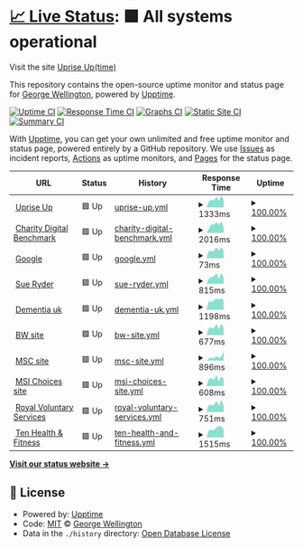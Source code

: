 # [📈 Live Status](https://demo.upptime.js.org): <!--live status--> **🟩 All systems operational**

Visit the site [Uprise Up(time)](https://georgewelly.github.io/upriseuptime/)

This repository contains the open-source uptime monitor and status page for [George Wellington](https://www.linkedin.com/in/george-wellington-4977a3195/), powered by [Upptime](https://github.com/upptime/upptime).

[![Uptime CI](https://github.com/georgewelly/upriseuptime/workflows/Uptime%20CI/badge.svg)](https://github.com/georgewelly/upriseuptime/actions?query=workflow%3A%22Uptime+CI%22)
[![Response Time CI](https://github.com/georgewelly/upriseuptime/workflows/Response%20Time%20CI/badge.svg)](https://github.com/georgewelly/upriseuptime/actions?query=workflow%3A%22Response+Time+CI%22)
[![Graphs CI](https://github.com/georgewelly/upriseuptime/workflows/Graphs%20CI/badge.svg)](https://github.com/georgewelly/upriseuptime/actions?query=workflow%3A%22Graphs+CI%22)
[![Static Site CI](https://github.com/georgewelly/upriseuptime/workflows/Static%20Site%20CI/badge.svg)](https://github.com/georgewelly/upriseuptime/actions?query=workflow%3A%22Static+Site+CI%22)
[![Summary CI](https://github.com/georgewelly/upriseuptime/workflows/Summary%20CI/badge.svg)](https://github.com/georgewelly/upriseuptime/actions?query=workflow%3A%22Summary+CI%22)

With [Upptime](https://upptime.js.org), you can get your own unlimited and free uptime monitor and status page, powered entirely by a GitHub repository. We use [Issues](https://github.com/georgewelly/upriseuptime/issues) as incident reports, [Actions](https://github.com/georgewelly/upriseuptime/actions) as uptime monitors, and [Pages](https://demo.upptime.js.org) for the status page.

<!--start: status pages-->
<!-- This summary is generated by Upptime (https://github.com/upptime/upptime) -->
<!-- Do not edit this manually, your changes will be overwritten -->
<!-- prettier-ignore -->
| URL | Status | History | Response Time | Uptime |
| --- | ------ | ------- | ------------- | ------ |
| <img alt="" src="https://icons.duckduckgo.com/ip3/www.upriseup.co.uk.ico" height="13"> [Uprise Up](https://www.upriseup.co.uk/) | 🟩 Up | [uprise-up.yml](https://github.com/georgewelly/upriseuptime/commits/HEAD/history/uprise-up.yml) | <details><summary><img alt="Response time graph" src="./graphs/uprise-up/response-time-week.png" height="20"> 1333ms</summary><br><a href="https://demo.upptime.js.org/history/uprise-up"><img alt="Response time 1492" src="https://img.shields.io/endpoint?url=https%3A%2F%2Fraw.githubusercontent.com%2Fgeorgewelly%2Fupriseuptime%2FHEAD%2Fapi%2Fuprise-up%2Fresponse-time.json"></a><br><a href="https://demo.upptime.js.org/history/uprise-up"><img alt="24-hour response time 602" src="https://img.shields.io/endpoint?url=https%3A%2F%2Fraw.githubusercontent.com%2Fgeorgewelly%2Fupriseuptime%2FHEAD%2Fapi%2Fuprise-up%2Fresponse-time-day.json"></a><br><a href="https://demo.upptime.js.org/history/uprise-up"><img alt="7-day response time 1333" src="https://img.shields.io/endpoint?url=https%3A%2F%2Fraw.githubusercontent.com%2Fgeorgewelly%2Fupriseuptime%2FHEAD%2Fapi%2Fuprise-up%2Fresponse-time-week.json"></a><br><a href="https://demo.upptime.js.org/history/uprise-up"><img alt="30-day response time 1492" src="https://img.shields.io/endpoint?url=https%3A%2F%2Fraw.githubusercontent.com%2Fgeorgewelly%2Fupriseuptime%2FHEAD%2Fapi%2Fuprise-up%2Fresponse-time-month.json"></a><br><a href="https://demo.upptime.js.org/history/uprise-up"><img alt="1-year response time 1492" src="https://img.shields.io/endpoint?url=https%3A%2F%2Fraw.githubusercontent.com%2Fgeorgewelly%2Fupriseuptime%2FHEAD%2Fapi%2Fuprise-up%2Fresponse-time-year.json"></a></details> | <details><summary><a href="https://demo.upptime.js.org/history/uprise-up">100.00%</a></summary><a href="https://demo.upptime.js.org/history/uprise-up"><img alt="All-time uptime 99.88%" src="https://img.shields.io/endpoint?url=https%3A%2F%2Fraw.githubusercontent.com%2Fgeorgewelly%2Fupriseuptime%2FHEAD%2Fapi%2Fuprise-up%2Fuptime.json"></a><br><a href="https://demo.upptime.js.org/history/uprise-up"><img alt="24-hour uptime 100.00%" src="https://img.shields.io/endpoint?url=https%3A%2F%2Fraw.githubusercontent.com%2Fgeorgewelly%2Fupriseuptime%2FHEAD%2Fapi%2Fuprise-up%2Fuptime-day.json"></a><br><a href="https://demo.upptime.js.org/history/uprise-up"><img alt="7-day uptime 100.00%" src="https://img.shields.io/endpoint?url=https%3A%2F%2Fraw.githubusercontent.com%2Fgeorgewelly%2Fupriseuptime%2FHEAD%2Fapi%2Fuprise-up%2Fuptime-week.json"></a><br><a href="https://demo.upptime.js.org/history/uprise-up"><img alt="30-day uptime 99.88%" src="https://img.shields.io/endpoint?url=https%3A%2F%2Fraw.githubusercontent.com%2Fgeorgewelly%2Fupriseuptime%2FHEAD%2Fapi%2Fuprise-up%2Fuptime-month.json"></a><br><a href="https://demo.upptime.js.org/history/uprise-up"><img alt="1-year uptime 99.88%" src="https://img.shields.io/endpoint?url=https%3A%2F%2Fraw.githubusercontent.com%2Fgeorgewelly%2Fupriseuptime%2FHEAD%2Fapi%2Fuprise-up%2Fuptime-year.json"></a></details>
| <img alt="" src="https://icons.duckduckgo.com/ip3/www.charitydigitalbenchmark.co.uk.ico" height="13"> [Charity Digital Benchmark](https://www.charitydigitalbenchmark.co.uk/) | 🟩 Up | [charity-digital-benchmark.yml](https://github.com/georgewelly/upriseuptime/commits/HEAD/history/charity-digital-benchmark.yml) | <details><summary><img alt="Response time graph" src="./graphs/charity-digital-benchmark/response-time-week.png" height="20"> 2016ms</summary><br><a href="https://demo.upptime.js.org/history/charity-digital-benchmark"><img alt="Response time 2218" src="https://img.shields.io/endpoint?url=https%3A%2F%2Fraw.githubusercontent.com%2Fgeorgewelly%2Fupriseuptime%2FHEAD%2Fapi%2Fcharity-digital-benchmark%2Fresponse-time.json"></a><br><a href="https://demo.upptime.js.org/history/charity-digital-benchmark"><img alt="24-hour response time 619" src="https://img.shields.io/endpoint?url=https%3A%2F%2Fraw.githubusercontent.com%2Fgeorgewelly%2Fupriseuptime%2FHEAD%2Fapi%2Fcharity-digital-benchmark%2Fresponse-time-day.json"></a><br><a href="https://demo.upptime.js.org/history/charity-digital-benchmark"><img alt="7-day response time 2016" src="https://img.shields.io/endpoint?url=https%3A%2F%2Fraw.githubusercontent.com%2Fgeorgewelly%2Fupriseuptime%2FHEAD%2Fapi%2Fcharity-digital-benchmark%2Fresponse-time-week.json"></a><br><a href="https://demo.upptime.js.org/history/charity-digital-benchmark"><img alt="30-day response time 2218" src="https://img.shields.io/endpoint?url=https%3A%2F%2Fraw.githubusercontent.com%2Fgeorgewelly%2Fupriseuptime%2FHEAD%2Fapi%2Fcharity-digital-benchmark%2Fresponse-time-month.json"></a><br><a href="https://demo.upptime.js.org/history/charity-digital-benchmark"><img alt="1-year response time 2218" src="https://img.shields.io/endpoint?url=https%3A%2F%2Fraw.githubusercontent.com%2Fgeorgewelly%2Fupriseuptime%2FHEAD%2Fapi%2Fcharity-digital-benchmark%2Fresponse-time-year.json"></a></details> | <details><summary><a href="https://demo.upptime.js.org/history/charity-digital-benchmark">100.00%</a></summary><a href="https://demo.upptime.js.org/history/charity-digital-benchmark"><img alt="All-time uptime 99.88%" src="https://img.shields.io/endpoint?url=https%3A%2F%2Fraw.githubusercontent.com%2Fgeorgewelly%2Fupriseuptime%2FHEAD%2Fapi%2Fcharity-digital-benchmark%2Fuptime.json"></a><br><a href="https://demo.upptime.js.org/history/charity-digital-benchmark"><img alt="24-hour uptime 100.00%" src="https://img.shields.io/endpoint?url=https%3A%2F%2Fraw.githubusercontent.com%2Fgeorgewelly%2Fupriseuptime%2FHEAD%2Fapi%2Fcharity-digital-benchmark%2Fuptime-day.json"></a><br><a href="https://demo.upptime.js.org/history/charity-digital-benchmark"><img alt="7-day uptime 100.00%" src="https://img.shields.io/endpoint?url=https%3A%2F%2Fraw.githubusercontent.com%2Fgeorgewelly%2Fupriseuptime%2FHEAD%2Fapi%2Fcharity-digital-benchmark%2Fuptime-week.json"></a><br><a href="https://demo.upptime.js.org/history/charity-digital-benchmark"><img alt="30-day uptime 99.88%" src="https://img.shields.io/endpoint?url=https%3A%2F%2Fraw.githubusercontent.com%2Fgeorgewelly%2Fupriseuptime%2FHEAD%2Fapi%2Fcharity-digital-benchmark%2Fuptime-month.json"></a><br><a href="https://demo.upptime.js.org/history/charity-digital-benchmark"><img alt="1-year uptime 99.88%" src="https://img.shields.io/endpoint?url=https%3A%2F%2Fraw.githubusercontent.com%2Fgeorgewelly%2Fupriseuptime%2FHEAD%2Fapi%2Fcharity-digital-benchmark%2Fuptime-year.json"></a></details>
| <img alt="" src="https://icons.duckduckgo.com/ip3/www.google.com.ico" height="13"> [Google](https://www.google.com) | 🟩 Up | [google.yml](https://github.com/georgewelly/upriseuptime/commits/HEAD/history/google.yml) | <details><summary><img alt="Response time graph" src="./graphs/google/response-time-week.png" height="20"> 73ms</summary><br><a href="https://demo.upptime.js.org/history/google"><img alt="Response time 91" src="https://img.shields.io/endpoint?url=https%3A%2F%2Fraw.githubusercontent.com%2Fgeorgewelly%2Fupriseuptime%2FHEAD%2Fapi%2Fgoogle%2Fresponse-time.json"></a><br><a href="https://demo.upptime.js.org/history/google"><img alt="24-hour response time 112" src="https://img.shields.io/endpoint?url=https%3A%2F%2Fraw.githubusercontent.com%2Fgeorgewelly%2Fupriseuptime%2FHEAD%2Fapi%2Fgoogle%2Fresponse-time-day.json"></a><br><a href="https://demo.upptime.js.org/history/google"><img alt="7-day response time 73" src="https://img.shields.io/endpoint?url=https%3A%2F%2Fraw.githubusercontent.com%2Fgeorgewelly%2Fupriseuptime%2FHEAD%2Fapi%2Fgoogle%2Fresponse-time-week.json"></a><br><a href="https://demo.upptime.js.org/history/google"><img alt="30-day response time 91" src="https://img.shields.io/endpoint?url=https%3A%2F%2Fraw.githubusercontent.com%2Fgeorgewelly%2Fupriseuptime%2FHEAD%2Fapi%2Fgoogle%2Fresponse-time-month.json"></a><br><a href="https://demo.upptime.js.org/history/google"><img alt="1-year response time 91" src="https://img.shields.io/endpoint?url=https%3A%2F%2Fraw.githubusercontent.com%2Fgeorgewelly%2Fupriseuptime%2FHEAD%2Fapi%2Fgoogle%2Fresponse-time-year.json"></a></details> | <details><summary><a href="https://demo.upptime.js.org/history/google">100.00%</a></summary><a href="https://demo.upptime.js.org/history/google"><img alt="All-time uptime 100.00%" src="https://img.shields.io/endpoint?url=https%3A%2F%2Fraw.githubusercontent.com%2Fgeorgewelly%2Fupriseuptime%2FHEAD%2Fapi%2Fgoogle%2Fuptime.json"></a><br><a href="https://demo.upptime.js.org/history/google"><img alt="24-hour uptime 100.00%" src="https://img.shields.io/endpoint?url=https%3A%2F%2Fraw.githubusercontent.com%2Fgeorgewelly%2Fupriseuptime%2FHEAD%2Fapi%2Fgoogle%2Fuptime-day.json"></a><br><a href="https://demo.upptime.js.org/history/google"><img alt="7-day uptime 100.00%" src="https://img.shields.io/endpoint?url=https%3A%2F%2Fraw.githubusercontent.com%2Fgeorgewelly%2Fupriseuptime%2FHEAD%2Fapi%2Fgoogle%2Fuptime-week.json"></a><br><a href="https://demo.upptime.js.org/history/google"><img alt="30-day uptime 100.00%" src="https://img.shields.io/endpoint?url=https%3A%2F%2Fraw.githubusercontent.com%2Fgeorgewelly%2Fupriseuptime%2FHEAD%2Fapi%2Fgoogle%2Fuptime-month.json"></a><br><a href="https://demo.upptime.js.org/history/google"><img alt="1-year uptime 100.00%" src="https://img.shields.io/endpoint?url=https%3A%2F%2Fraw.githubusercontent.com%2Fgeorgewelly%2Fupriseuptime%2FHEAD%2Fapi%2Fgoogle%2Fuptime-year.json"></a></details>
| <img alt="" src="https://icons.duckduckgo.com/ip3/www.sueryder.org.ico" height="13"> [Sue Ryder](https://www.sueryder.org/) | 🟩 Up | [sue-ryder.yml](https://github.com/georgewelly/upriseuptime/commits/HEAD/history/sue-ryder.yml) | <details><summary><img alt="Response time graph" src="./graphs/sue-ryder/response-time-week.png" height="20"> 815ms</summary><br><a href="https://demo.upptime.js.org/history/sue-ryder"><img alt="Response time 832" src="https://img.shields.io/endpoint?url=https%3A%2F%2Fraw.githubusercontent.com%2Fgeorgewelly%2Fupriseuptime%2FHEAD%2Fapi%2Fsue-ryder%2Fresponse-time.json"></a><br><a href="https://demo.upptime.js.org/history/sue-ryder"><img alt="24-hour response time 948" src="https://img.shields.io/endpoint?url=https%3A%2F%2Fraw.githubusercontent.com%2Fgeorgewelly%2Fupriseuptime%2FHEAD%2Fapi%2Fsue-ryder%2Fresponse-time-day.json"></a><br><a href="https://demo.upptime.js.org/history/sue-ryder"><img alt="7-day response time 815" src="https://img.shields.io/endpoint?url=https%3A%2F%2Fraw.githubusercontent.com%2Fgeorgewelly%2Fupriseuptime%2FHEAD%2Fapi%2Fsue-ryder%2Fresponse-time-week.json"></a><br><a href="https://demo.upptime.js.org/history/sue-ryder"><img alt="30-day response time 832" src="https://img.shields.io/endpoint?url=https%3A%2F%2Fraw.githubusercontent.com%2Fgeorgewelly%2Fupriseuptime%2FHEAD%2Fapi%2Fsue-ryder%2Fresponse-time-month.json"></a><br><a href="https://demo.upptime.js.org/history/sue-ryder"><img alt="1-year response time 832" src="https://img.shields.io/endpoint?url=https%3A%2F%2Fraw.githubusercontent.com%2Fgeorgewelly%2Fupriseuptime%2FHEAD%2Fapi%2Fsue-ryder%2Fresponse-time-year.json"></a></details> | <details><summary><a href="https://demo.upptime.js.org/history/sue-ryder">100.00%</a></summary><a href="https://demo.upptime.js.org/history/sue-ryder"><img alt="All-time uptime 100.00%" src="https://img.shields.io/endpoint?url=https%3A%2F%2Fraw.githubusercontent.com%2Fgeorgewelly%2Fupriseuptime%2FHEAD%2Fapi%2Fsue-ryder%2Fuptime.json"></a><br><a href="https://demo.upptime.js.org/history/sue-ryder"><img alt="24-hour uptime 100.00%" src="https://img.shields.io/endpoint?url=https%3A%2F%2Fraw.githubusercontent.com%2Fgeorgewelly%2Fupriseuptime%2FHEAD%2Fapi%2Fsue-ryder%2Fuptime-day.json"></a><br><a href="https://demo.upptime.js.org/history/sue-ryder"><img alt="7-day uptime 100.00%" src="https://img.shields.io/endpoint?url=https%3A%2F%2Fraw.githubusercontent.com%2Fgeorgewelly%2Fupriseuptime%2FHEAD%2Fapi%2Fsue-ryder%2Fuptime-week.json"></a><br><a href="https://demo.upptime.js.org/history/sue-ryder"><img alt="30-day uptime 100.00%" src="https://img.shields.io/endpoint?url=https%3A%2F%2Fraw.githubusercontent.com%2Fgeorgewelly%2Fupriseuptime%2FHEAD%2Fapi%2Fsue-ryder%2Fuptime-month.json"></a><br><a href="https://demo.upptime.js.org/history/sue-ryder"><img alt="1-year uptime 100.00%" src="https://img.shields.io/endpoint?url=https%3A%2F%2Fraw.githubusercontent.com%2Fgeorgewelly%2Fupriseuptime%2FHEAD%2Fapi%2Fsue-ryder%2Fuptime-year.json"></a></details>
| <img alt="" src="https://icons.duckduckgo.com/ip3/www.dementiauk.org.ico" height="13"> [Dementia uk](https://www.dementiauk.org/) | 🟩 Up | [dementia-uk.yml](https://github.com/georgewelly/upriseuptime/commits/HEAD/history/dementia-uk.yml) | <details><summary><img alt="Response time graph" src="./graphs/dementia-uk/response-time-week.png" height="20"> 1198ms</summary><br><a href="https://demo.upptime.js.org/history/dementia-uk"><img alt="Response time 1174" src="https://img.shields.io/endpoint?url=https%3A%2F%2Fraw.githubusercontent.com%2Fgeorgewelly%2Fupriseuptime%2FHEAD%2Fapi%2Fdementia-uk%2Fresponse-time.json"></a><br><a href="https://demo.upptime.js.org/history/dementia-uk"><img alt="24-hour response time 1198" src="https://img.shields.io/endpoint?url=https%3A%2F%2Fraw.githubusercontent.com%2Fgeorgewelly%2Fupriseuptime%2FHEAD%2Fapi%2Fdementia-uk%2Fresponse-time-day.json"></a><br><a href="https://demo.upptime.js.org/history/dementia-uk"><img alt="7-day response time 1198" src="https://img.shields.io/endpoint?url=https%3A%2F%2Fraw.githubusercontent.com%2Fgeorgewelly%2Fupriseuptime%2FHEAD%2Fapi%2Fdementia-uk%2Fresponse-time-week.json"></a><br><a href="https://demo.upptime.js.org/history/dementia-uk"><img alt="30-day response time 1174" src="https://img.shields.io/endpoint?url=https%3A%2F%2Fraw.githubusercontent.com%2Fgeorgewelly%2Fupriseuptime%2FHEAD%2Fapi%2Fdementia-uk%2Fresponse-time-month.json"></a><br><a href="https://demo.upptime.js.org/history/dementia-uk"><img alt="1-year response time 1174" src="https://img.shields.io/endpoint?url=https%3A%2F%2Fraw.githubusercontent.com%2Fgeorgewelly%2Fupriseuptime%2FHEAD%2Fapi%2Fdementia-uk%2Fresponse-time-year.json"></a></details> | <details><summary><a href="https://demo.upptime.js.org/history/dementia-uk">100.00%</a></summary><a href="https://demo.upptime.js.org/history/dementia-uk"><img alt="All-time uptime 100.00%" src="https://img.shields.io/endpoint?url=https%3A%2F%2Fraw.githubusercontent.com%2Fgeorgewelly%2Fupriseuptime%2FHEAD%2Fapi%2Fdementia-uk%2Fuptime.json"></a><br><a href="https://demo.upptime.js.org/history/dementia-uk"><img alt="24-hour uptime 100.00%" src="https://img.shields.io/endpoint?url=https%3A%2F%2Fraw.githubusercontent.com%2Fgeorgewelly%2Fupriseuptime%2FHEAD%2Fapi%2Fdementia-uk%2Fuptime-day.json"></a><br><a href="https://demo.upptime.js.org/history/dementia-uk"><img alt="7-day uptime 100.00%" src="https://img.shields.io/endpoint?url=https%3A%2F%2Fraw.githubusercontent.com%2Fgeorgewelly%2Fupriseuptime%2FHEAD%2Fapi%2Fdementia-uk%2Fuptime-week.json"></a><br><a href="https://demo.upptime.js.org/history/dementia-uk"><img alt="30-day uptime 100.00%" src="https://img.shields.io/endpoint?url=https%3A%2F%2Fraw.githubusercontent.com%2Fgeorgewelly%2Fupriseuptime%2FHEAD%2Fapi%2Fdementia-uk%2Fuptime-month.json"></a><br><a href="https://demo.upptime.js.org/history/dementia-uk"><img alt="1-year uptime 100.00%" src="https://img.shields.io/endpoint?url=https%3A%2F%2Fraw.githubusercontent.com%2Fgeorgewelly%2Fupriseuptime%2FHEAD%2Fapi%2Fdementia-uk%2Fuptime-year.json"></a></details>
| <img alt="" src="https://icons.duckduckgo.com/ip3/www.bwcharity.org.uk.ico" height="13"> [BW site](https://www.bwcharity.org.uk/) | 🟩 Up | [bw-site.yml](https://github.com/georgewelly/upriseuptime/commits/HEAD/history/bw-site.yml) | <details><summary><img alt="Response time graph" src="./graphs/bw-site/response-time-week.png" height="20"> 677ms</summary><br><a href="https://demo.upptime.js.org/history/bw-site"><img alt="Response time 667" src="https://img.shields.io/endpoint?url=https%3A%2F%2Fraw.githubusercontent.com%2Fgeorgewelly%2Fupriseuptime%2FHEAD%2Fapi%2Fbw-site%2Fresponse-time.json"></a><br><a href="https://demo.upptime.js.org/history/bw-site"><img alt="24-hour response time 892" src="https://img.shields.io/endpoint?url=https%3A%2F%2Fraw.githubusercontent.com%2Fgeorgewelly%2Fupriseuptime%2FHEAD%2Fapi%2Fbw-site%2Fresponse-time-day.json"></a><br><a href="https://demo.upptime.js.org/history/bw-site"><img alt="7-day response time 677" src="https://img.shields.io/endpoint?url=https%3A%2F%2Fraw.githubusercontent.com%2Fgeorgewelly%2Fupriseuptime%2FHEAD%2Fapi%2Fbw-site%2Fresponse-time-week.json"></a><br><a href="https://demo.upptime.js.org/history/bw-site"><img alt="30-day response time 667" src="https://img.shields.io/endpoint?url=https%3A%2F%2Fraw.githubusercontent.com%2Fgeorgewelly%2Fupriseuptime%2FHEAD%2Fapi%2Fbw-site%2Fresponse-time-month.json"></a><br><a href="https://demo.upptime.js.org/history/bw-site"><img alt="1-year response time 667" src="https://img.shields.io/endpoint?url=https%3A%2F%2Fraw.githubusercontent.com%2Fgeorgewelly%2Fupriseuptime%2FHEAD%2Fapi%2Fbw-site%2Fresponse-time-year.json"></a></details> | <details><summary><a href="https://demo.upptime.js.org/history/bw-site">100.00%</a></summary><a href="https://demo.upptime.js.org/history/bw-site"><img alt="All-time uptime 100.00%" src="https://img.shields.io/endpoint?url=https%3A%2F%2Fraw.githubusercontent.com%2Fgeorgewelly%2Fupriseuptime%2FHEAD%2Fapi%2Fbw-site%2Fuptime.json"></a><br><a href="https://demo.upptime.js.org/history/bw-site"><img alt="24-hour uptime 100.00%" src="https://img.shields.io/endpoint?url=https%3A%2F%2Fraw.githubusercontent.com%2Fgeorgewelly%2Fupriseuptime%2FHEAD%2Fapi%2Fbw-site%2Fuptime-day.json"></a><br><a href="https://demo.upptime.js.org/history/bw-site"><img alt="7-day uptime 100.00%" src="https://img.shields.io/endpoint?url=https%3A%2F%2Fraw.githubusercontent.com%2Fgeorgewelly%2Fupriseuptime%2FHEAD%2Fapi%2Fbw-site%2Fuptime-week.json"></a><br><a href="https://demo.upptime.js.org/history/bw-site"><img alt="30-day uptime 100.00%" src="https://img.shields.io/endpoint?url=https%3A%2F%2Fraw.githubusercontent.com%2Fgeorgewelly%2Fupriseuptime%2FHEAD%2Fapi%2Fbw-site%2Fuptime-month.json"></a><br><a href="https://demo.upptime.js.org/history/bw-site"><img alt="1-year uptime 100.00%" src="https://img.shields.io/endpoint?url=https%3A%2F%2Fraw.githubusercontent.com%2Fgeorgewelly%2Fupriseuptime%2FHEAD%2Fapi%2Fbw-site%2Fuptime-year.json"></a></details>
| <img alt="" src="https://icons.duckduckgo.com/ip3/www.msc.org.ico" height="13"> [MSC site](https://www.msc.org/uk) | 🟩 Up | [msc-site.yml](https://github.com/georgewelly/upriseuptime/commits/HEAD/history/msc-site.yml) | <details><summary><img alt="Response time graph" src="./graphs/msc-site/response-time-week.png" height="20"> 896ms</summary><br><a href="https://demo.upptime.js.org/history/msc-site"><img alt="Response time 746" src="https://img.shields.io/endpoint?url=https%3A%2F%2Fraw.githubusercontent.com%2Fgeorgewelly%2Fupriseuptime%2FHEAD%2Fapi%2Fmsc-site%2Fresponse-time.json"></a><br><a href="https://demo.upptime.js.org/history/msc-site"><img alt="24-hour response time 787" src="https://img.shields.io/endpoint?url=https%3A%2F%2Fraw.githubusercontent.com%2Fgeorgewelly%2Fupriseuptime%2FHEAD%2Fapi%2Fmsc-site%2Fresponse-time-day.json"></a><br><a href="https://demo.upptime.js.org/history/msc-site"><img alt="7-day response time 896" src="https://img.shields.io/endpoint?url=https%3A%2F%2Fraw.githubusercontent.com%2Fgeorgewelly%2Fupriseuptime%2FHEAD%2Fapi%2Fmsc-site%2Fresponse-time-week.json"></a><br><a href="https://demo.upptime.js.org/history/msc-site"><img alt="30-day response time 746" src="https://img.shields.io/endpoint?url=https%3A%2F%2Fraw.githubusercontent.com%2Fgeorgewelly%2Fupriseuptime%2FHEAD%2Fapi%2Fmsc-site%2Fresponse-time-month.json"></a><br><a href="https://demo.upptime.js.org/history/msc-site"><img alt="1-year response time 746" src="https://img.shields.io/endpoint?url=https%3A%2F%2Fraw.githubusercontent.com%2Fgeorgewelly%2Fupriseuptime%2FHEAD%2Fapi%2Fmsc-site%2Fresponse-time-year.json"></a></details> | <details><summary><a href="https://demo.upptime.js.org/history/msc-site">100.00%</a></summary><a href="https://demo.upptime.js.org/history/msc-site"><img alt="All-time uptime 100.00%" src="https://img.shields.io/endpoint?url=https%3A%2F%2Fraw.githubusercontent.com%2Fgeorgewelly%2Fupriseuptime%2FHEAD%2Fapi%2Fmsc-site%2Fuptime.json"></a><br><a href="https://demo.upptime.js.org/history/msc-site"><img alt="24-hour uptime 100.00%" src="https://img.shields.io/endpoint?url=https%3A%2F%2Fraw.githubusercontent.com%2Fgeorgewelly%2Fupriseuptime%2FHEAD%2Fapi%2Fmsc-site%2Fuptime-day.json"></a><br><a href="https://demo.upptime.js.org/history/msc-site"><img alt="7-day uptime 100.00%" src="https://img.shields.io/endpoint?url=https%3A%2F%2Fraw.githubusercontent.com%2Fgeorgewelly%2Fupriseuptime%2FHEAD%2Fapi%2Fmsc-site%2Fuptime-week.json"></a><br><a href="https://demo.upptime.js.org/history/msc-site"><img alt="30-day uptime 100.00%" src="https://img.shields.io/endpoint?url=https%3A%2F%2Fraw.githubusercontent.com%2Fgeorgewelly%2Fupriseuptime%2FHEAD%2Fapi%2Fmsc-site%2Fuptime-month.json"></a><br><a href="https://demo.upptime.js.org/history/msc-site"><img alt="1-year uptime 100.00%" src="https://img.shields.io/endpoint?url=https%3A%2F%2Fraw.githubusercontent.com%2Fgeorgewelly%2Fupriseuptime%2FHEAD%2Fapi%2Fmsc-site%2Fuptime-year.json"></a></details>
| <img alt="" src="https://icons.duckduckgo.com/ip3/www.msichoices.org.ico" height="13"> [MSI Choices site](https://www.msichoices.org/) | 🟩 Up | [msi-choices-site.yml](https://github.com/georgewelly/upriseuptime/commits/HEAD/history/msi-choices-site.yml) | <details><summary><img alt="Response time graph" src="./graphs/msi-choices-site/response-time-week.png" height="20"> 608ms</summary><br><a href="https://demo.upptime.js.org/history/msi-choices-site"><img alt="Response time 621" src="https://img.shields.io/endpoint?url=https%3A%2F%2Fraw.githubusercontent.com%2Fgeorgewelly%2Fupriseuptime%2FHEAD%2Fapi%2Fmsi-choices-site%2Fresponse-time.json"></a><br><a href="https://demo.upptime.js.org/history/msi-choices-site"><img alt="24-hour response time 705" src="https://img.shields.io/endpoint?url=https%3A%2F%2Fraw.githubusercontent.com%2Fgeorgewelly%2Fupriseuptime%2FHEAD%2Fapi%2Fmsi-choices-site%2Fresponse-time-day.json"></a><br><a href="https://demo.upptime.js.org/history/msi-choices-site"><img alt="7-day response time 608" src="https://img.shields.io/endpoint?url=https%3A%2F%2Fraw.githubusercontent.com%2Fgeorgewelly%2Fupriseuptime%2FHEAD%2Fapi%2Fmsi-choices-site%2Fresponse-time-week.json"></a><br><a href="https://demo.upptime.js.org/history/msi-choices-site"><img alt="30-day response time 621" src="https://img.shields.io/endpoint?url=https%3A%2F%2Fraw.githubusercontent.com%2Fgeorgewelly%2Fupriseuptime%2FHEAD%2Fapi%2Fmsi-choices-site%2Fresponse-time-month.json"></a><br><a href="https://demo.upptime.js.org/history/msi-choices-site"><img alt="1-year response time 621" src="https://img.shields.io/endpoint?url=https%3A%2F%2Fraw.githubusercontent.com%2Fgeorgewelly%2Fupriseuptime%2FHEAD%2Fapi%2Fmsi-choices-site%2Fresponse-time-year.json"></a></details> | <details><summary><a href="https://demo.upptime.js.org/history/msi-choices-site">100.00%</a></summary><a href="https://demo.upptime.js.org/history/msi-choices-site"><img alt="All-time uptime 100.00%" src="https://img.shields.io/endpoint?url=https%3A%2F%2Fraw.githubusercontent.com%2Fgeorgewelly%2Fupriseuptime%2FHEAD%2Fapi%2Fmsi-choices-site%2Fuptime.json"></a><br><a href="https://demo.upptime.js.org/history/msi-choices-site"><img alt="24-hour uptime 100.00%" src="https://img.shields.io/endpoint?url=https%3A%2F%2Fraw.githubusercontent.com%2Fgeorgewelly%2Fupriseuptime%2FHEAD%2Fapi%2Fmsi-choices-site%2Fuptime-day.json"></a><br><a href="https://demo.upptime.js.org/history/msi-choices-site"><img alt="7-day uptime 100.00%" src="https://img.shields.io/endpoint?url=https%3A%2F%2Fraw.githubusercontent.com%2Fgeorgewelly%2Fupriseuptime%2FHEAD%2Fapi%2Fmsi-choices-site%2Fuptime-week.json"></a><br><a href="https://demo.upptime.js.org/history/msi-choices-site"><img alt="30-day uptime 100.00%" src="https://img.shields.io/endpoint?url=https%3A%2F%2Fraw.githubusercontent.com%2Fgeorgewelly%2Fupriseuptime%2FHEAD%2Fapi%2Fmsi-choices-site%2Fuptime-month.json"></a><br><a href="https://demo.upptime.js.org/history/msi-choices-site"><img alt="1-year uptime 100.00%" src="https://img.shields.io/endpoint?url=https%3A%2F%2Fraw.githubusercontent.com%2Fgeorgewelly%2Fupriseuptime%2FHEAD%2Fapi%2Fmsi-choices-site%2Fuptime-year.json"></a></details>
| <img alt="" src="https://icons.duckduckgo.com/ip3/www.royalvoluntaryservice.org.uk.ico" height="13"> [Royal Voluntary Services](https://www.royalvoluntaryservice.org.uk/) | 🟩 Up | [royal-voluntary-services.yml](https://github.com/georgewelly/upriseuptime/commits/HEAD/history/royal-voluntary-services.yml) | <details><summary><img alt="Response time graph" src="./graphs/royal-voluntary-services/response-time-week.png" height="20"> 751ms</summary><br><a href="https://demo.upptime.js.org/history/royal-voluntary-services"><img alt="Response time 755" src="https://img.shields.io/endpoint?url=https%3A%2F%2Fraw.githubusercontent.com%2Fgeorgewelly%2Fupriseuptime%2FHEAD%2Fapi%2Froyal-voluntary-services%2Fresponse-time.json"></a><br><a href="https://demo.upptime.js.org/history/royal-voluntary-services"><img alt="24-hour response time 1042" src="https://img.shields.io/endpoint?url=https%3A%2F%2Fraw.githubusercontent.com%2Fgeorgewelly%2Fupriseuptime%2FHEAD%2Fapi%2Froyal-voluntary-services%2Fresponse-time-day.json"></a><br><a href="https://demo.upptime.js.org/history/royal-voluntary-services"><img alt="7-day response time 751" src="https://img.shields.io/endpoint?url=https%3A%2F%2Fraw.githubusercontent.com%2Fgeorgewelly%2Fupriseuptime%2FHEAD%2Fapi%2Froyal-voluntary-services%2Fresponse-time-week.json"></a><br><a href="https://demo.upptime.js.org/history/royal-voluntary-services"><img alt="30-day response time 755" src="https://img.shields.io/endpoint?url=https%3A%2F%2Fraw.githubusercontent.com%2Fgeorgewelly%2Fupriseuptime%2FHEAD%2Fapi%2Froyal-voluntary-services%2Fresponse-time-month.json"></a><br><a href="https://demo.upptime.js.org/history/royal-voluntary-services"><img alt="1-year response time 755" src="https://img.shields.io/endpoint?url=https%3A%2F%2Fraw.githubusercontent.com%2Fgeorgewelly%2Fupriseuptime%2FHEAD%2Fapi%2Froyal-voluntary-services%2Fresponse-time-year.json"></a></details> | <details><summary><a href="https://demo.upptime.js.org/history/royal-voluntary-services">100.00%</a></summary><a href="https://demo.upptime.js.org/history/royal-voluntary-services"><img alt="All-time uptime 100.00%" src="https://img.shields.io/endpoint?url=https%3A%2F%2Fraw.githubusercontent.com%2Fgeorgewelly%2Fupriseuptime%2FHEAD%2Fapi%2Froyal-voluntary-services%2Fuptime.json"></a><br><a href="https://demo.upptime.js.org/history/royal-voluntary-services"><img alt="24-hour uptime 100.00%" src="https://img.shields.io/endpoint?url=https%3A%2F%2Fraw.githubusercontent.com%2Fgeorgewelly%2Fupriseuptime%2FHEAD%2Fapi%2Froyal-voluntary-services%2Fuptime-day.json"></a><br><a href="https://demo.upptime.js.org/history/royal-voluntary-services"><img alt="7-day uptime 100.00%" src="https://img.shields.io/endpoint?url=https%3A%2F%2Fraw.githubusercontent.com%2Fgeorgewelly%2Fupriseuptime%2FHEAD%2Fapi%2Froyal-voluntary-services%2Fuptime-week.json"></a><br><a href="https://demo.upptime.js.org/history/royal-voluntary-services"><img alt="30-day uptime 100.00%" src="https://img.shields.io/endpoint?url=https%3A%2F%2Fraw.githubusercontent.com%2Fgeorgewelly%2Fupriseuptime%2FHEAD%2Fapi%2Froyal-voluntary-services%2Fuptime-month.json"></a><br><a href="https://demo.upptime.js.org/history/royal-voluntary-services"><img alt="1-year uptime 100.00%" src="https://img.shields.io/endpoint?url=https%3A%2F%2Fraw.githubusercontent.com%2Fgeorgewelly%2Fupriseuptime%2FHEAD%2Fapi%2Froyal-voluntary-services%2Fuptime-year.json"></a></details>
| <img alt="" src="https://icons.duckduckgo.com/ip3/www.ten.co.uk.ico" height="13"> [Ten Health & Fitness](https://www.ten.co.uk/) | 🟩 Up | [ten-health-and-fitness.yml](https://github.com/georgewelly/upriseuptime/commits/HEAD/history/ten-health-and-fitness.yml) | <details><summary><img alt="Response time graph" src="./graphs/ten-health-and-fitness/response-time-week.png" height="20"> 1515ms</summary><br><a href="https://demo.upptime.js.org/history/ten-health-and-fitness"><img alt="Response time 2198" src="https://img.shields.io/endpoint?url=https%3A%2F%2Fraw.githubusercontent.com%2Fgeorgewelly%2Fupriseuptime%2FHEAD%2Fapi%2Ften-health-and-fitness%2Fresponse-time.json"></a><br><a href="https://demo.upptime.js.org/history/ten-health-and-fitness"><img alt="24-hour response time 2962" src="https://img.shields.io/endpoint?url=https%3A%2F%2Fraw.githubusercontent.com%2Fgeorgewelly%2Fupriseuptime%2FHEAD%2Fapi%2Ften-health-and-fitness%2Fresponse-time-day.json"></a><br><a href="https://demo.upptime.js.org/history/ten-health-and-fitness"><img alt="7-day response time 1515" src="https://img.shields.io/endpoint?url=https%3A%2F%2Fraw.githubusercontent.com%2Fgeorgewelly%2Fupriseuptime%2FHEAD%2Fapi%2Ften-health-and-fitness%2Fresponse-time-week.json"></a><br><a href="https://demo.upptime.js.org/history/ten-health-and-fitness"><img alt="30-day response time 2198" src="https://img.shields.io/endpoint?url=https%3A%2F%2Fraw.githubusercontent.com%2Fgeorgewelly%2Fupriseuptime%2FHEAD%2Fapi%2Ften-health-and-fitness%2Fresponse-time-month.json"></a><br><a href="https://demo.upptime.js.org/history/ten-health-and-fitness"><img alt="1-year response time 2198" src="https://img.shields.io/endpoint?url=https%3A%2F%2Fraw.githubusercontent.com%2Fgeorgewelly%2Fupriseuptime%2FHEAD%2Fapi%2Ften-health-and-fitness%2Fresponse-time-year.json"></a></details> | <details><summary><a href="https://demo.upptime.js.org/history/ten-health-and-fitness">100.00%</a></summary><a href="https://demo.upptime.js.org/history/ten-health-and-fitness"><img alt="All-time uptime 99.76%" src="https://img.shields.io/endpoint?url=https%3A%2F%2Fraw.githubusercontent.com%2Fgeorgewelly%2Fupriseuptime%2FHEAD%2Fapi%2Ften-health-and-fitness%2Fuptime.json"></a><br><a href="https://demo.upptime.js.org/history/ten-health-and-fitness"><img alt="24-hour uptime 100.00%" src="https://img.shields.io/endpoint?url=https%3A%2F%2Fraw.githubusercontent.com%2Fgeorgewelly%2Fupriseuptime%2FHEAD%2Fapi%2Ften-health-and-fitness%2Fuptime-day.json"></a><br><a href="https://demo.upptime.js.org/history/ten-health-and-fitness"><img alt="7-day uptime 100.00%" src="https://img.shields.io/endpoint?url=https%3A%2F%2Fraw.githubusercontent.com%2Fgeorgewelly%2Fupriseuptime%2FHEAD%2Fapi%2Ften-health-and-fitness%2Fuptime-week.json"></a><br><a href="https://demo.upptime.js.org/history/ten-health-and-fitness"><img alt="30-day uptime 99.76%" src="https://img.shields.io/endpoint?url=https%3A%2F%2Fraw.githubusercontent.com%2Fgeorgewelly%2Fupriseuptime%2FHEAD%2Fapi%2Ften-health-and-fitness%2Fuptime-month.json"></a><br><a href="https://demo.upptime.js.org/history/ten-health-and-fitness"><img alt="1-year uptime 99.76%" src="https://img.shields.io/endpoint?url=https%3A%2F%2Fraw.githubusercontent.com%2Fgeorgewelly%2Fupriseuptime%2FHEAD%2Fapi%2Ften-health-and-fitness%2Fuptime-year.json"></a></details>

<!--end: status pages-->

[**Visit our status website →**](https://demo.upptime.js.org)

## 📄 License

- Powered by: [Upptime](https://github.com/upptime/upptime)
- Code: [MIT](./LICENSE) © [George Wellington](https://www.linkedin.com/in/george-wellington-4977a3195/)
- Data in the `./history` directory: [Open Database License](https://opendatacommons.org/licenses/odbl/1-0/)
